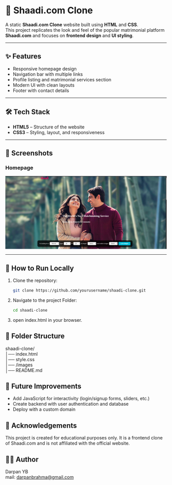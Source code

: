 # 💍 Shaadi.com Clone

A static **Shaadi.com Clone** website built using **HTML** and **CSS**.  
This project replicates the look and feel of the popular matrimonial platform **Shaadi.com** and focuses on **frontend design** and **UI styling**.

---

## ✨ Features
- Responsive homepage design  
- Navigation bar with multiple links  
- Profile listing and matrimonial services section  
- Modern UI with clean layouts  
- Footer with contact details  

---

## 🛠️ Tech Stack
- **HTML5** – Structure of the website  
- **CSS3** – Styling, layout, and responsiveness  

---

## 📸 Screenshots
### Homepage
![Homepage Screenshot](screenshot.png)  

---

## 🚀 How to Run Locally
1. Clone the repository:
   ```bash
   git clone https://github.com/yourusername/shaadi-clone.git
   
2. Navigate to the project Folder:
   ```bash
   cd shaadi-clone
3. open index.html in your browser.

## 📂 Folder Structure
shaadi-clone/<br>
│── index.html<br>
│── style.css<br>
│── /images<br>
│── README.md

## 📌 Future Improvements

- Add JavaScript for interactivity (login/signup forms, sliders, etc.)
- Create backend with user authentication and database
- Deploy with a custom domain

## 🙌 Acknowledgements

This project is created for educational purposes only.
It is a frontend clone of Shaadi.com and is not affiliated with the official website.

## 👨‍💻 Author
Darpan YB<br>
mail: darpanbrahma@gmail.com


